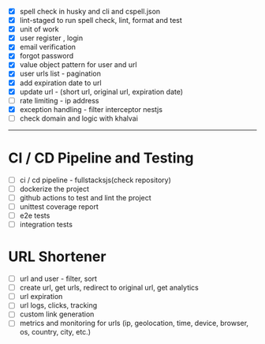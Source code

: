 - [x] spell check in husky and cli and cspell.json
- [x] lint-staged to run spell check, lint, format and test
- [x] unit of work
- [x] user register , login
- [x] email verification
- [x] forgot password
- [x] value object pattern for user and url
- [x] user urls list - pagination
- [x] add expiration date to url
- [x] update url - (short url, original url, expiration date)
- [ ] rate limiting - ip address
- [x] exception handling - filter interceptor nestjs
- [ ] check domain and logic with khalvai

---

# CI / CD Pipeline and Testing

- [ ] ci / cd pipeline - fullstacksjs(check repository)
- [ ] dockerize the project
- [ ] github actions to test and lint the project
- [ ] unittest coverage report
- [ ] e2e tests
- [ ] integration tests

# URL Shortener

- [ ] url and user - filter, sort
- [ ] create url, get urls, redirect to original url, get analytics
- [ ] url expiration
- [ ] url logs, clicks, tracking
- [ ] custom link generation
- [ ] metrics and monitoring for urls (ip, geolocation, time, device, browser,
      os, country, city, etc.)
